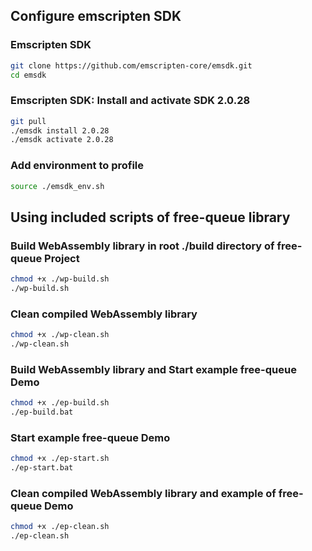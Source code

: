 ## Configure emscripten SDK
### Emscripten SDK
```bash
git clone https://github.com/emscripten-core/emsdk.git
cd emsdk
```

### Emscripten SDK: Install and activate SDK 2.0.28
```bash
git pull
./emsdk install 2.0.28
./emsdk activate 2.0.28
```

### Add environment to profile
```bash
source ./emsdk_env.sh
```

## Using included scripts of free-queue library

### Build WebAssembly library in root ./build directory of free-queue Project
```bash
chmod +x ./wp-build.sh
./wp-build.sh
```

### Clean compiled WebAssembly library
```bash
chmod +x ./wp-clean.sh
./wp-clean.sh
```

### Build WebAssembly library and Start example free-queue Demo
```bash
chmod +x ./ep-build.sh
./ep-build.bat
```

### Start example free-queue Demo
```bash
chmod +x ./ep-start.sh
./ep-start.bat
```

### Clean compiled WebAssembly library and example of free-queue Demo
```bash
chmod +x ./ep-clean.sh
./ep-clean.sh
```







